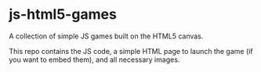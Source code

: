 # js-html5-games
A collection of simple JS games built on the HTML5 canvas.

This repo contains the JS code, a simple HTML page to launch the game (if you want to embed them), and all necessary images.
